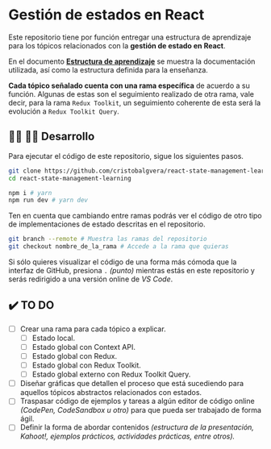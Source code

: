 # Gestión de estados en React

Este repositorio tiene por función entregar una estructura de aprendizaje para los tópicos relacionados con la **gestión de estado en React**.

En el documento **[Estructura de aprendizaje](./assets/learn-structure.md)** se muestra la documentación utilizada, así como la estructura definida para la enseñanza.

**Cada tópico señalado cuenta con una rama específica** de acuerdo a su función. Algunas de estas son el seguimiento realizado de otra rama, vale decir, para la rama `Redux Toolkit`, un seguimiento coherente de esta será la evolución a `Redux Toolkit Query`.

## :man_technologist: :woman_technologist: Desarrollo

Para ejecutar el código de este repositorio, sigue los siguientes pasos.

```bash
git clone https://github.com/cristobalgvera/react-state-management-learning.git
cd react-state-management-learning

npm i # yarn
npm run dev # yarn dev
```

Ten en cuenta que cambiando entre ramas podrás ver el código de otro tipo de implementaciones de estado descritas en el repositorio.

```bash
git branch --remote # Muestra las ramas del repositorio
git checkout nombre_de_la_rama # Accede a la rama que quieras
```

Si sólo quieres visualizar el código de una forma más cómoda que la interfaz de GitHub, presiona `.` _(punto)_ mientras estás en este repositorio y serás redirigido a una versión online de _VS Code_.

## :heavy_check_mark: TO DO

- [ ] Crear una rama para cada tópico a explicar.
  - [ ] Estado local.
  - [ ] Estado global con Context API.
  - [ ] Estado global con Redux.
  - [ ] Estado global con Redux Toolkit.
  - [ ] Estado global externo con Redux Toolkit Query.
- [ ] Diseñar gráficas que detallen el proceso que está sucediendo para aquellos tópicos abstractos relacionados con estados.
- [ ] Traspasar código de ejemplos y tareas a algún editor de código online _(CodePen, CodeSandbox u otro)_ para que pueda ser trabajado de forma ágil.
- [ ] Definir la forma de abordar contenidos _(estructura de la presentación, Kahoot!, ejemplos prácticos, actividades prácticas, entre otros)._
